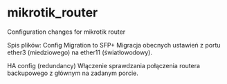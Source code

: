 # mikrotik_router
Configuration changes for mikrotik router

Spis plików:
Config Migration to SFP+
Migracja obecnych ustawień z portu ether3 (miedziowego) na ether11 (światłowodowy).

HA config (redundancy)
Włączenie sprawdzania połączenia routera backupowego z głównym na zadanym porcie.
